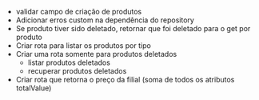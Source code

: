 - validar campo de criação de produtos
- Adicionar erros custom na dependência do repository
- Se produto tiver sido deletado, retornar que foi deletado para o get por produto
- Criar rota para listar os produtos por tipo
- Criar uma rota somente para produtos deletados
    - listar produtos deletados
    - recuperar produtos deletados
- Criar rota que retorna o preço da filial (soma de todos os atributos totalValue)